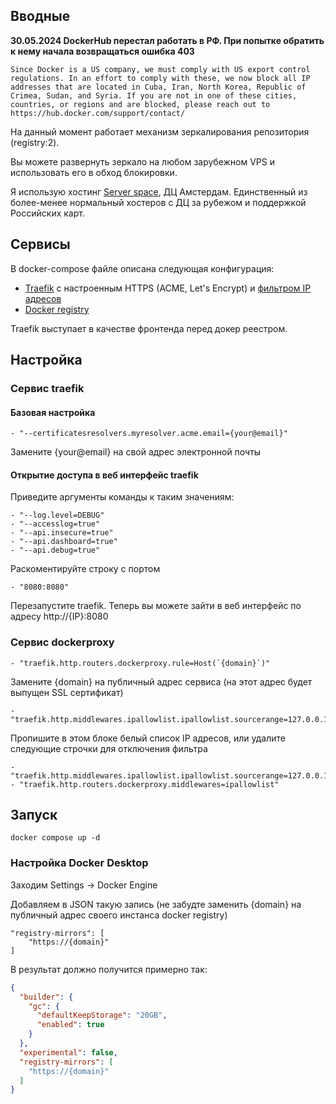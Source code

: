 ## Вводные

**30.05.2024 DockerHub перестал работать в РФ. При попытке обратить к нему начала возвращаться ошибка 403**
```
Since Docker is a US company, we must comply with US export control regulations. In an effort to comply with these, we now block all IP addresses that are located in Cuba, Iran, North Korea, Republic of Crimea, Sudan, and Syria. If you are not in one of these cities, countries, or regions and are blocked, please reach out to https://hub.docker.com/support/contact/
```

На данный момент работает механизм зеркалирования репозитория (registry:2). 

Вы можете развернуть зеркало на любом зарубежном VPS и использовать его в обход блокировки.

Я использую хостинг [Server space](https://serverspace.ru/ref/565356), ДЦ Амстердам. Единственный из более-менее нормальный хостеров с ДЦ за рубежом и поддержкой Российских карт.

## Сервисы

В docker-compose файле описана следующая конфигурация:
- [Traefik](https://doc.traefik.io/traefik/) с настроенным HTTPS (ACME, Let's Encrypt) и [фильтром IP адресов](https://doc.traefik.io/traefik/middlewares/http/ipallowlist/)
- [Docker registry](https://hub.docker.com/_/registry)

Traefik выступает в качестве фронтенда перед докер реестром.

## Настройка
### Сервис traefik
#### Базовая настройка
```text
- "--certificatesresolvers.myresolver.acme.email={your@email}"
```
Замените  {your@email} на свой адрес электронной почты

#### Открытие доступа в веб интерфейс traefik
Приведите аргументы команды к таким значениям:
```text
- "--log.level=DEBUG"
- "--accesslog=true"
- "--api.insecure=true"
- "--api.dashboard=true"
- "--api.debug=true"
```
Раскоментируйте строку с портом
```text
- "8080:8080"
```
Перезапустите traefik. Теперь вы можете зайти в веб интерфейс по адресу http://{IP}:8080

### Сервис dockerproxy
```text
- "traefik.http.routers.dockerproxy.rule=Host(`{domain}`)"
```
Замените {domain} на публичный адрес сервиса (на этот адрес будет выпущен SSL сертификат)

```text
- "traefik.http.middlewares.ipallowlist.ipallowlist.sourcerange=127.0.0.1/32"
```
Пропишите в этом блоке белый список IP адресов, или удалите следующие строчки для отключения фильтра
```text
- "traefik.http.middlewares.ipallowlist.ipallowlist.sourcerange=127.0.0.1/32"
- "traefik.http.routers.dockerproxy.middlewares=ipallowlist"
```

## Запуск 
```text
docker compose up -d
```

### Настройка Docker Desktop
Заходим Settings -> Docker Engine

Добавляем в JSON такую запись (не забудте заменить {domain} на публичный адрес своего инстанса docker registry)
```text
"registry-mirrors": [
    "https://{domain}"
]
```

В результат должно получится примерно так:
```json
{
  "builder": {
    "gc": {
      "defaultKeepStorage": "20GB",
      "enabled": true
    }
  },
  "experimental": false,
  "registry-mirrors": [
    "https://{domain}"
  ]
}
```
